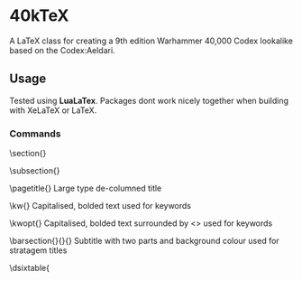 # 40kTeX
A LaTeX class for creating a 9th edition Warhammer 40,000 Codex lookalike based on the Codex:Aeldari.

## Usage
Tested using **LuaLaTex**. Packages dont work nicely together when building with XeLaTeX or LaTeX.

### Commands
\section{<text>}
  
\subsection{<text>}
  
\pagetitle{<text>}									                                  Large type de-columned title
  
\kw{<text>}											                                      Capitalised, bolded text used for keywords
  
\kwopt{<text>}										                                    Capitalised, bolded text surrounded by <> used for keywords
  
\barsection{<color>}{<left text>}{<right text>}		                    Subtitle with two parts and background colour used for stratagem titles
  
\dsixtable{<title>}{<col 2 name>}{}{}{}{}{}{}		                      D6 results table with title
  
\dthreetable{<title>}{<col 2 name>}{}{}{}			                        D3 results table with title
  
\weapon{<name>}{<Range>}{<type>}{<S>}{<AP>}{<D>}{<Abilities>}         Weapon datasheet table
  
### Environments
twocolumnbody										                                      Main page body with two columns, start a new one if you need to use \newpage (use it between the two twocolumnbody's) or if you want a section that is not seperated into columns
  
fluff												                                          Italicised text used for lore descriptions
  
### Custom Colours
darkgreen
  
gray
  
lightgray
